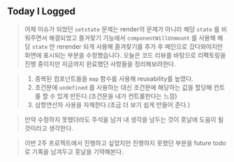## Today I Logged

> 어제 이슈가 되었던 `setstate` 문제는 render의 문제가 아니라 해당 `state` 를 비워주면서 해결되었고 즐겨찾기 기능에서 `componentWillUnmount` 를 사용해 해당 `state` 만 rerender 되게 사용해 즐겨찾기를 추가 후 메인으로 갔다와야지만 화면에 표시되는 부분을 수정했습니다.
> 오늘은 코드 리뷰를 바탕으로 리팩토링을 진행 중이지만 지금까지 완료했던 사항들을 정리해보려한다.

> 1. 중복된 컴포넌트들을 `map` 함수를 사용해 reusability를 높였다.
> 2. 조건문에 `undefined` 를 사용하는 대신 조건문에 해당하는 값을 할당해 컨트롤 할 수 있게 만든다.(조건문을 내가 컨트롤한다는 느낌)
> 3. 삼항연산자 사용을 자제한다.(조금 더 보기 쉽게 만들어 준다.)

> 만약 수정하지 못했더라도 주석을 남겨 내 생각을 남두는 것이 훗날에 도움이 될 것이라고 생각한다.

> 이번 2주 프로젝트에서 진행하고 싶었지만 진행하지 못했던 부분을 future todo 로 기록을 남겨두고 훗날을 기약해본다.
